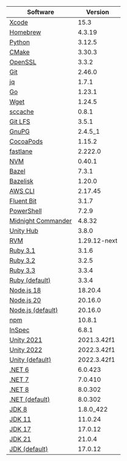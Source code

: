 [//]: # (title: Preinstalled Software on TeamCity Cloud macOS Agents)
[//]: # (auxiliary-id: Preinstalled Software on TeamCity Cloud macOS Agents)

<snippet id="macos-jb-agents">

|Software|Version|
|---|---|
|[Xcode](https://developer.apple.com/xcode/)|15.3|
|[Homebrew](https://brew.sh/)|4.3.19|
|[Python](https://www.python.org/)|3.12.5|
|[CMake](https://cmake.org/)|3.30.3|
|[OpenSSL](https://openssl-library.org/)|3.3.2|
|[Git](https://git-scm.com/)|2.46.0|
|[jq](https://jqlang.github.io/jq/)|1.7.1|
|[Go](https://golang.org/)|1.23.1|
|[Wget](https://gnu.org/software/wget/)|1.24.5|
|[sccache](https://github.com/mozilla/sccache)|0.8.1|
|[Git LFS](https://git-lfs.github.com/)|3.5.1|
|[GnuPG](https://gnupg.org/)|2.4.5_1|
|[CocoaPods](https://cocoapods.org/)|1.15.2|
|[fastlane](https://fastlane.tools/)|2.222.0|
|[NVM](https://github.com/nvm-sh/nvm)|0.40.1|
|[Bazel](https://bazel.build/)|7.3.1|
|[Bazelisk](https://github.com/bazelbuild/bazelisk)|1.20.0|
|[AWS CLI](https://aws.amazon.com/cli/)|2.17.45|
|[Fluent Bit](https://github.com/fluent/fluent-bit)|3.1.7|
|[PowerShell](https://docs.microsoft.com/en-us/powershell/)|7.2.9|
|[Midnight Commander](https://midnight-commander.org/)|4.8.32|
|[Unity Hub](https://unity.com/unity-hub)|3.8.0|
|[RVM](https://rvm.io/)|1.29.12-next|
|[Ruby 3.1](https://www.ruby-lang.org/en/)|3.1.6|
|[Ruby 3.2](https://www.ruby-lang.org/en/)|3.2.5|
|[Ruby 3.3](https://www.ruby-lang.org/en/)|3.3.4|
|[Ruby (default)](https://www.ruby-lang.org/en/)|3.3.4|
|[Node.js 18](https://nodejs.org/)|18.20.4|
|[Node.js 20](https://nodejs.org/)|20.16.0|
|[Node.js (default)](https://nodejs.org/)|20.16.0|
|[npm](https://www.npmjs.com/)|10.8.1|
|[InSpec](https://docs.chef.io/inspec/)|6.8.1|
|[Unity 2021](https://unity.com/)|2021.3.42f1|
|[Unity 2022](https://unity.com/)|2022.3.42f1|
|[Unity (default)](https://unity.com/)|2022.3.42f1|
|[.NET 6](https://dotnet.microsoft.com/)|6.0.423|
|[.NET 7](https://dotnet.microsoft.com/)|7.0.410|
|[.NET 8](https://dotnet.microsoft.com/)|8.0.302|
|[.NET (default)](https://dotnet.microsoft.com/)|8.0.302|
|[JDK 8](https://docs.aws.amazon.com/corretto/latest/corretto-8-ug/downloads-list.html)|1.8.0_422|
|[JDK 11](https://docs.aws.amazon.com/corretto/latest/corretto-11-ug/downloads-list.html)|11.0.24|
|[JDK 17](https://docs.aws.amazon.com/corretto/latest/corretto-17-ug/downloads-list.html)|17.0.12|
|[JDK 21](https://docs.aws.amazon.com/corretto/latest/corretto-21-ug/downloads-list.html)|21.0.4|
|[JDK (default)](https://aws.amazon.com/corretto/)|17.0.12|

</chunk> 
